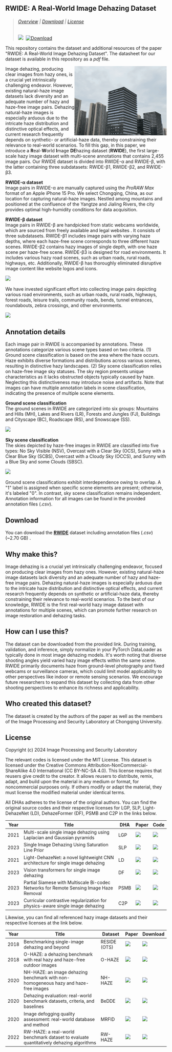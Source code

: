 ## RWIDE: A Real-World Image Dehazing Dataset
> ###### [Overview](#rwide-a-real-world-image-dehazing-dataset) | [Download](#download) | [License](#license) 
>
> <a href="LICENSE"><img src="https://img.shields.io/badge/license-CC%20BY--NC--SA%204.0-blue.svg" /></a>&nbsp; <a href="https://sites.google.com/site/xiangtaooo/home"><img src="https://img.shields.io/badge/download-.zip-ff69b4.svg" alt="Download" /></a>&nbsp;

This repository contains the dataset and additional resources of the paper "RWIDE: A Real-World Image Dehazing Dataset". The datasheet for our dataset is available in this repository as a *pdf* file. 

<img src="imgs/tmp.gif" align="right" />

Image dehazing, producing clear images from hazy ones, is a crucial yet intrinsically challenging endeavor. However, existing natural-haze image datasets lack diversity and an adequate number of hazy and haze-free image pairs. Dehazing natural-haze images is especially arduous due to the intricate haze distribution and distinctive optical effects, and current research frequently depends on synthetic- or artificial-haze data, thereby constraining their relevance to real-world scenarios. To fill this gap, in this paper, we introduce a **R**eal-**W**orld **I**mage **DE**hazing dataset (**RWIDE**), the first large-scale hazy image dataset with multi-scene annotations that contains 2,455 image pairs.  Our RWIDE dataset is divided into RWIDE-α and RWIDE-β, with the latter containing three subdatasets: RWIDE-β1, RWIDE-β2, and RWIDE-β3.

**RWIDE-α dataset**<br>
Image pairs in RWIDE-α are manually captured using the *ProRAW Max* format of an Apple iPhone 15 Pro. We select Chongqing, China, as our location for capturing natural-haze images. Nestled among mountains and positioned at the confluence of the Yangtze and Jialing Rivers, the city provides optimal high-humidity conditions for data acquisition. 

**RWIDE-β dataset**<br>
Image pairs in RWIDE-β are handpicked from static webcams worldwide, which are sourced from freely available and legal websites . It consists of three subdatasets. RWIDE-β1 includes image pairs with varying haze depths, where each haze-free scene corresponds to three different haze scenes. RWIDE-β2 contains hazy images of single depth, with one haze scene per haze-free scene. RWIDE-β3 is designed for road environments. It includes various hazy road scenes, such as urban roads, rural roads, highways, etc. Additionally, RWIDE-β has thoroughly eliminated disruptive image content like website logos and icons.

![](imgs/rwide.jpg)

We have invested significant effort into collecting image pairs depicting various road environments, such as urban roads, rural roads, highways, forest roads, leisure trails, community roads, bends, tunnel entrances, roundabouts, zebra crossings, and other environments.

![](imgs/road_scene.jpg)

## Annotation details

Each image pair in RWIDE is accompanied by annotations. These annotations categorize various scene types based on two criteria. (1) Ground scene classification is based on the area where the haze occurs. Haze exhibits diverse formations and distributions across various scenes, resulting in distinctive hazy landscapes. (2) Sky scene classification relies on haze-free image sky statuses. The sky region presents unique characteristics as it lacks obstructed objects typically caused by haze. Neglecting this distinctiveness may introduce noise and artifacts. Note that images can have multiple annotation labels in scene classification, indicating the presence of multiple scene elements.

**Ground scene classification**<br>The ground scenes in RWIDE are categorized into six groups: Mountains and Hills (MH), Lakes and Rivers (LR), Forests and Jungles (FJ), Buildings and Cityscape (BC), Roadscape (RS), and Snowscape (SS). <br>

![](imgs/ground_scene.jpg)

**Sky scene classification** <br>The skies depicted by haze-free images in RWIDE are classified into five types:  No Sky Visible (NSV), Overcast with a Clear Sky (OCS), Sunny with a Clear Blue Sky (SCBS), Overcast with a Cloudy Sky (OCCS), and Sunny with a Blue Sky and some Clouds (SBSC).

![](imgs/sky_scene.jpg)

Ground scene classifications exhibit interdependence owing to overlap. A "1" label is assigned when specific scene elements are present; otherwise, it's labeled "0". In contrast, sky scene classification remains independent. Annotation information for all images can be found in the provided annotation files (.*csv*).

## Download

You can download the  **[RWIDE](https://sites.google.com/site/xiangtaooo/home)** dataset including annotation files (.*csv*)  (~2.70 GB) .

## Why make this?

Image dehazing is a crucial yet intrinsically challenging endeavor, focused on producing clear images from hazy ones. However, existing natural-haze image datasets lack diversity and an adequate number of hazy and haze-free image pairs. Dehazing natural-haze images is especially arduous due to the intricate haze distribution and distinctive optical effects, and current research frequently depends on synthetic or artificial-haze data, thereby constraining their relevance to real-world scenarios. To the best of our knowledge, RWIDE is the first real-world hazy image dataset with annotations for multiple scenes, which can promote further research on image restoration and dehazing tasks.

## How can I use this?

The dataset can be downloaded from the provided link. During training, validation, and inference, simply normalize in your PyTorch DataLoader as typically done in most image dehazing models. It's worth noting that diverse shooting angles yield varied hazy image effects within the same scene. RWIDE primarily documents haze from ground-level photography and fixed webcams or surveillance cameras, which could limit model applicability to other perspectives like indoor or remote sensing scenarios. We encourage future researchers to expand this dataset by collecting data from other shooting perspectives to enhance its richness and applicability.

## Who created this dataset?

The dataset is created by the authors of the paper as well as the members of the Image Processing and Security Laboratory at Chongqing University.

## License

Copyright (c) 2024 Image Processing and Security Laboratory

The relevant codes is licensed under the MIT License. This dataset is licensed under the Creative Commons Attribution-NonCommercial-ShareAlike 4.0 International (CC BY-NC-SA 4.0). This license requires that reusers give credit to the creator. It allows reusers to distribute, remix, adapt, and build upon the material in any medium or format, for noncommercial purposes only. If others modify or adapt the material, they must license the modified material under identical terms.

All DHAs adheres to the license of the original authors. You can find the original source codes and their respective licenses for LGP, SLP, Light-DehazeNet (LD),  DehazeFormer (DF), PSMB and C2P in the links below.

| Year | Title                                                        | DHA  | Paper                                                        | Code                                                         |
| ---- | ------------------------------------------------------------ | ---- | ------------------------------------------------------------ | ------------------------------------------------------------ |
| 2021 | Multi-scale single image dehazing using Laplacian and Gaussian pyramids | LGP  | <a href="https://ieeexplore.ieee.org/stampPDF/getPDF.jsp?tp=&arnumber=9606591&ref=aHR0cHM6Ly9pZWVleHBsb3JlLmllZWUub3JnL2Fic3RyYWN0L2RvY3VtZW50Lzk2MDY1OTE="><img src="https://img.shields.io/badge/paper-7F7F7F"/></a> | <a href="https://github.com/zhengchaobing/Multi-scale-Single-Image-Dehazing-Using-Laplacian-and-Gaussian-Pyramids"><img src="https://img.shields.io/badge/code-ffff00"/></a> |
| 2023 | Single Image Dehazing Using Saturation Line Prior            | SLP  | <a href="https://ieeexplore.ieee.org/stampPDF/getPDF.jsp?tp=&arnumber=10141557&ref=aHR0cHM6Ly9pZWVleHBsb3JlLmllZWUub3JnL2Fic3RyYWN0L2RvY3VtZW50LzEwMTQxNTU3"><img src="https://img.shields.io/badge/paper-7F7F7F"/></a> | <a href="https://github.com/LPengYang/Saturation-Line-Prior"><img src="https://img.shields.io/badge/code-ffff00"/></a> |
| 2021 | Light-DehazeNet: a novel lightweight CNN architecture for single image dehazing | LD   | <a href="https://ieeexplore.ieee.org/stampPDF/getPDF.jsp?tp=&arnumber=9562276&ref=aHR0cHM6Ly9pZWVleHBsb3JlLmllZWUub3JnL2Fic3RyYWN0L2RvY3VtZW50Lzk1NjIyNzY="><img src="https://img.shields.io/badge/paper-7F7F7F"/></a> | <a href="https://github.com/hayatkhan8660-maker/Light-DehazeNet"><img src="https://img.shields.io/badge/code-ffff00"/></a> |
| 2023 | Vision transformers for single image dehazing                | DF   | <a href="https://ieeexplore.ieee.org/ielx7/83/9991910/10076399.pdf?tp=&arnumber=10076399&isnumber=9991910&ref=aHR0cHM6Ly9pZWVleHBsb3JlLmllZWUub3JnL2Fic3RyYWN0L2RvY3VtZW50LzEwMDc2Mzk5"><img src="https://img.shields.io/badge/paper-7F7F7F"/></a> | <a href="https://github.com/IDKiro/DehazeFormer"><img src="https://img.shields.io/badge/code-ffff00"/></a> |
| 2023 | Partial Siamese with Multiscale Bi-codec Networks for Remote Sensing Image Haze Removal | PSMB | <a href="https://ieeexplore.ieee.org/stampPDF/getPDF.jsp?tp=&arnumber=10268954&ref=aHR0cHM6Ly9pZWVleHBsb3JlLmllZWUub3JnL2Fic3RyYWN0L2RvY3VtZW50LzEwMjY4OTU0"><img src="https://img.shields.io/badge/paper-7F7F7F"/></a> | <a href="https://github.com/thislzm/PSMB-Net"><img src="https://img.shields.io/badge/code-ffff00"/></a> |
| 2023 | Curricular contrastive regularization for physics-aware single image dehazing | C2P  | <a href="https://openaccess.thecvf.com/content/CVPR2023/papers/Zheng_Curricular_Contrastive_Regularization_for_Physics-Aware_Single_Image_Dehazing_CVPR_2023_paper.pdf"><img src="https://img.shields.io/badge/paper-7F7F7F"/></a> | <a href="https://github.com/Polaris-F/C2PNet"><img src="https://img.shields.io/badge/code-ffff00"/></a> |

Likewise, you can find all referenced hazy image datasets and their respective licenses at the link below.

| Year | Title                                                        | Dataset      | Paper                                                        | Download                                                     |
| ---- | ------------------------------------------------------------ | ------------ | ------------------------------------------------------------ | ------------------------------------------------------------ |
| 2018 | Benchmarking single-image dehazing and beyond                | RESIDE (OTS) | <a href="https://ieeexplore.ieee.org/stamp/stamp.jsp?tp=&arnumber=8451944"><img src="https://img.shields.io/badge/paper-7F7F7F"/></a> | <a href="https://sites.google.com/view/reside-dehaze-datasets/reside-%CE%B2"><img src="https://img.shields.io/badge/dataset-0000ff"/></a> |
| 2018 | O-HAZE: a dehazing benchmark with real hazy and haze-free outdoor images | O-HAZE       | <a href="chrome-extension://ikhdkkncnoglghljlkmcimlnlhkeamad/pdf-viewer/web/viewer.html?file=https%3A%2F%2Fopenaccess.thecvf.com%2Fcontent_cvpr_2018_workshops%2Fpapers%2Fw13%2FAncuti_O-HAZE_A_Dehazing_CVPR_2018_paper.pdf#=&zoom=220.00000000000003"><img src="https://img.shields.io/badge/paper-7F7F7F"/></a> | <a href="https://data.vision.ee.ethz.ch/cvl/ntire18//o-haze/"><img src="https://img.shields.io/badge/dataset-0000ff"/></a> |
| 2020 | NH-HAZE: an image dehazing benchmark with non-homogeneous hazy and haze-free images | NH-HAZE      | <a href="chrome-extension://ikhdkkncnoglghljlkmcimlnlhkeamad/pdf-viewer/web/viewer.html?file=https%3A%2F%2Fopenaccess.thecvf.com%2Fcontent_CVPRW_2020%2Fpapers%2Fw31%2FAncuti_NH-HAZE_An_Image_Dehazing_Benchmark_With_Non-Homogeneous_Hazy_and_Haze-Free_CVPRW_2020_paper.pdf#=&zoom=220.00000000000003"><img src="https://img.shields.io/badge/paper-7F7F7F"/></a> | <a href="https://data.vision.ee.ethz.ch/cvl/ntire20/nh-haze/"><img src="https://img.shields.io/badge/dataset-0000ff"/></a> |
| 2020 | Dehazing evaluation: real-world benchmark datasets, criteria, and baselines | BeDDE        | <a href="https://ieeexplore.ieee.org/stamp/stamp.jsp?tp=&arnumber=9099036"><img src="https://img.shields.io/badge/paper-7F7F7F"/></a> | <a href="https://github.com/xiaofeng94/BeDDE-for-defogging?tab=readme-ov-file"><img src="https://img.shields.io/badge/dataset-0000ff"/></a> |
| 2020 | Image defogging quality assessment: real-world database and method | MRFID        | <a href="https://ieeexplore.ieee.org/stamp/stamp.jsp?tp=&arnumber=9244631"><img src="https://img.shields.io/badge/paper-7F7F7F"/></a> | <a href="http://www.vistalab.ac.cn/MRFID-for-defogging/"><img src="https://img.shields.io/badge/dataset-0000ff"/></a> |
| 2022 | RW-HAZE: a real-world benchmark dataset to evaluate quantitatively dehazing algorithms | RW-HAZE      | <a href="https://ieeexplore.ieee.org/stamp/stamp.jsp?tp=&arnumber=9897706"><img src="https://img.shields.io/badge/paper-7F7F7F"/></a> | <a href="https://github.com/jiyouchen103/Image-Dehazing-Assessment-A-Real-World-Dataset-and-A-Haze-Density-Aware-Criteria-and-RW_Haze"><img src="https://img.shields.io/badge/dataset-0000ff"/></a> |


